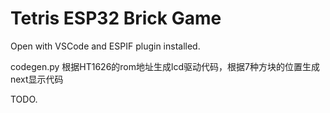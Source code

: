# Tetris ESP32 Brick Game

Open with VSCode and ESPIF plugin installed.

codegen.py 根据HT1626的rom地址生成lcd驱动代码，根据7种方块的位置生成next显示代码

TODO.